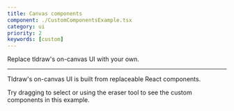```yaml
---
title: Canvas components
component: ./CustomComponentsExample.tsx
category: ui
priority: 2
keywords: [custom]
---
```


Replace tldraw's on-canvas UI with your own.

---

Tldraw's on-canvas UI is built from replaceable React components.

Try dragging to select or using the eraser tool to see the custom components in this example.
